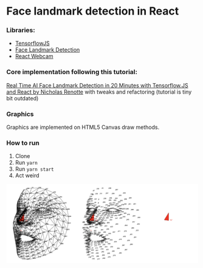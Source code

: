 # Face landmark detection in React

### Libraries:

- [TensorflowJS](https://www.npmjs.com/package/@tensorflow/tfjs)
- [Face Landmark Detection](https://www.npmjs.com/package/@tensorflow-models/face-landmarks-detection)
- [React Webcam](https://www.npmjs.com/package/react-webcam)

### Core implementation following this tutorial:

[Real Time AI Face Landmark Detection in 20 Minutes with Tensorflow.JS and React by Nicholas Renotte](https://www.youtube.com/watch?v=7lXYGDVHUNw)
with tweaks and refactoring (tutorial is tiny bit outdated)

### Graphics

Graphics are implemented on HTML5 Canvas draw methods.

### How to run

1. Clone
2. Run `yarn`
3. Run `yarn start`
4. Act weird

![Screenshot!](https://github.com/sshadmand/face-direction-detection/blob/main/src/assets/screenshots.png?raw=true "Mesh Layers")
